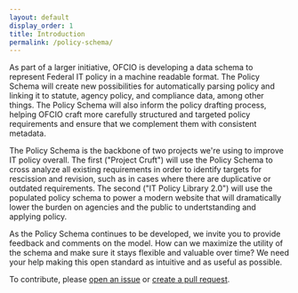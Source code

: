 ```yaml
---
layout: default
display_order: 1
title: Introduction
permalink: /policy-schema/
---
```


As part of a larger initiative, OFCIO is developing a data schema to represent Federal IT policy in a machine readable format. The Policy Schema will create new possibilities for automatically parsing policy and linking it to statute, agency policy, and compliance data, among other things. The Policy Schema will also inform the policy drafting process, helping OFCIO craft more carefully structured and targeted policy requirements and ensure that we complement them with consistent metadata.

The Policy Schema is the backbone of two projects we're using to improve IT policy overall.  The first ("Project Cruft") will use the Policy Schema to cross analyze all existing requirements in order to identify targets for rescission and revision, such as in cases where there are duplicative or outdated requirements. The second ("IT Policy Library 2.0") will use the populated policy schema to power a modern website that will dramatically lower the burden on agencies and the public to undertstanding and applying policy.

As the Policy Schema continues to be developed, we invite you to provide feedback and comments on the model. How can we maximize the utility of the schema and make sure it stays flexible and valuable over time?  We need your help making this open standard as intuitive and as useful as possible. 

To contribute, please [open an issue](https://github.com/ombegov/policy-v2/labels/policy-schema) or [create a pull request](https://github.com/ombegov/policy-v2/pulls).

